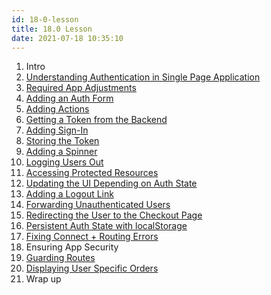 ```yaml
---
id: 18-0-lesson
title: 18.0 Lesson
date: 2021-07-18 10:35:10
---
```


1. Intro
2. [Understanding Authentication in Single Page Application](18-02-understanding-authentication-in-single-page-application)
3. [Required App Adjustments](18-03-required-app-adjustments)
4. [Adding an Auth Form](18-04-adding-an-auth-form)
5. [Adding Actions](18-05-adding-actions)
6. [Getting a Token from the Backend](18-06-getting-a-token-from-backend)
7. [Adding Sign-In](18-07-adding-sign-in)
8. [Storing the Token](18-08-storing-the-token)
9. [Adding a Spinner](18-09-adding-a-spinner)
10. [Logging Users Out](18-10-logging-users-out)
11. [Accessing Protected Resources](18-11-accessing-protected-resources)
12. [Updating the UI Depending on Auth State](18-12-updating-the-ui-depending-on-auth-state)
13. [Adding a Logout Link](18-13-adding-a-logout-link)
14. [Forwarding Unauthenticated Users](18-14-forwarding-unauthenticated-users)
15. [Redirecting the User to the Checkout Page](18-15-redirecting-user-to-checkout-page)
16. [Persistent Auth State with localStorage](18-16-persistent-auth-state-with-local-storage)
17. [Fixing Connect + Routing Errors](18-17-fixing-connect-plus-routing-errors)
18. Ensuring App Security
19. [Guarding Routes](18-19-guarding-routes)
20. [Displaying User Specific Orders](18-20-displaying-user-specific-orders)
21. Wrap up
